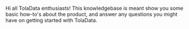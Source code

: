 Hi all TolaData enthusiasts! This knowledgebase is meant show you some basic how-to's about the product, and answer any questions you might have on getting started with TolaData.

